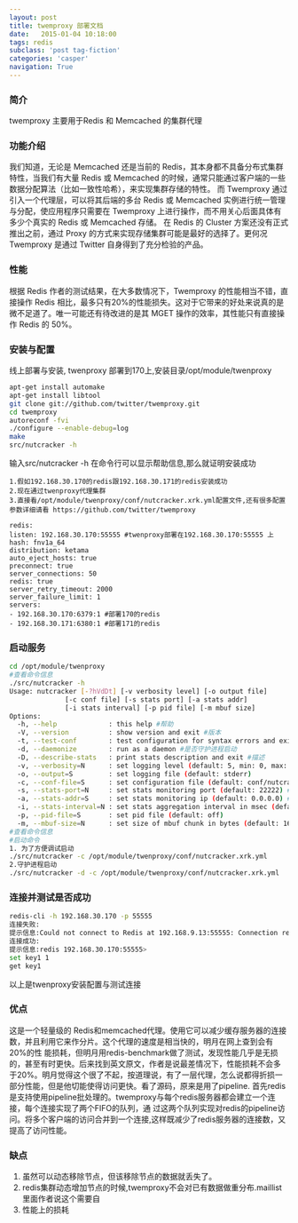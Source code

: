```yaml
---
layout: post
title: twemproxy 部署文档
date:   2015-01-04 10:18:00
tags: redis
subclass: 'post tag-fiction'
categories: 'casper'
navigation: True
---
```


### 简介
twemproxy 主要用于Redis 和 Memcached 的集群代理

### 功能介绍
我们知道，无论是 Memcached 还是当前的 Redis，其本身都不具备分布式集群特性，当我们有大量 Redis 或 Memcached 的时候，通常只能通过客户端的一些数据分配算法（比如一致性哈希），来实现集群存储的特性。 而 Twemproxy 通过引入一个代理层，可以将其后端的多台 Redis 或 Memcached 实例进行统一管理与分配，使应用程序只需要在 Twemproxy 上进行操作，而不用关心后面具体有多少个真实的 Redis 或 Memcached 存储。 在 Redis 的 Cluster 方案还没有正式推出之前，通过 Proxy 的方式来实现存储集群可能是最好的选择了。更何况 Twemproxy 是通过 Twitter 自身得到了充分检验的产品。

### 性能
根据 Redis 作者的测试结果，在大多数情况下，Twemproxy 的性能相当不错，直接操作 Redis 相比，最多只有20%的性能损失。这对于它带来的好处来说真的是微不足道了。唯一可能还有待改进的是其 MGET 操作的效率，其性能只有直接操作 Redis 的 50%。

### 安装与配置
线上部署与安装, twenproxy 部署到170上,安装目录/opt/module/twenproxy

```Bash
apt-get install automake
apt-get install libtool
git clone git://github.com/twitter/twemproxy.git
cd twemproxy
autoreconf -fvi
./configure --enable-debug=log
make
src/nutcracker -h
```

输入src/nutcracker -h 在命令行可以显示帮助信息,那么就证明安装成功

    1.假如192.168.30.170的redis跟192.168.30.171的redis安装成功
    2.现在通过twenproxy代理集群
    3.直接看/opt/module/twenproxy/conf/nutcracker.xrk.yml配置文件,还有很多配置参数详细请看 https://github.com/twitter/twemproxy

    redis:
    listen: 192.168.30.170:55555 #twenproxy部署在192.168.30.170:55555 上
    hash: fnv1a_64
    distribution: ketama
    auto_eject_hosts: true
    preconnect: true
    server_connections: 50
    redis: true
    server_retry_timeout: 2000
    server_failure_limit: 1
    servers:
    - 192.168.30.170:6379:1 #部署170的redis
    - 192.168.30.171:6380:1 #部署171的redis

### 启动服务
```Bash
cd /opt/module/twenproxy
#查看命令信息
./src/nutcracker -h
Usage: nutcracker [-?hVdDt] [-v verbosity level] [-o output file]
              [-c conf file] [-s stats port] [-a stats addr]
              [-i stats interval] [-p pid file] [-m mbuf size]
Options:
  -h, --help             : this help #帮助
  -V, --version          : show version and exit #版本
  -t, --test-conf        : test configuration for syntax errors and exit #测试配置文件是否有语法错误
  -d, --daemonize        : run as a daemon #是否守护进程启动
  -D, --describe-stats   : print stats description and exit #描述
  -v, --verbosity=N      : set logging level (default: 5, min: 0, max: 11)
  -o, --output=S         : set logging file (default: stderr)
  -c, --conf-file=S      : set configuration file (default: conf/nutcracker.yml) #指定配置文件
  -s, --stats-port=N     : set stats monitoring port (default: 22222) #端口
  -a, --stats-addr=S     : set stats monitoring ip (default: 0.0.0.0) #设置地址
  -i, --stats-interval=N : set stats aggregation interval in msec (default: 30000 msec)
  -p, --pid-file=S       : set pid file (default: off)
  -m, --mbuf-size=N      : set size of mbuf chunk in bytes (default: 16384 bytes)
#查看命令信息
#启动命令
1. 为了方便调试启动
./src/nutcracker -c /opt/module/twenproxy/conf/nutcracker.xrk.yml
2.守护进程启动
./src/nutcracker -d -c /opt/module/twenproxy/conf/nutcracker.xrk.yml
```

### 连接并测试是否成功
```Bash
redis-cli -h 192.168.30.170 -p 55555
连接失败:
提示信息:Could not connect to Redis at 192.168.9.13:55555: Connection refused
连接成功:
提示信息:redis 192.168.30.170:55555>
set key1 1
get key1
```
以上是twenproxy安装配置与测试连接

### 优点
这是一个轻量级的 Redis和memcached代理。使用它可以减少缓存服务器的连接数，并且利用它来作分片。这个代理的速度是相当快的，明月在网上查到会有20%的性 能损耗，但明月用redis-benchmark做了测试，发现性能几乎是无损的，甚至有时更快。后来找到英文原文，作者是说最差情况下，性能损耗不会多 于20%。明月觉得这个很了不起，按道理说，有了一层代理，怎么说都得折损一部分性能，但是他切能使得访问更快。看了源码，原来是用了pipeline. 首先redis是支持使用pipeline批处理的。twemproxy与每个redis服务器都会建立一个连接，每个连接实现了两个FIFO的队列，通 过这两个队列实现对redis的pipeline访问。将多个客户端的访问合并到一个连接,这样既减少了redis服务器的连接数，又提高了访问性能。

### 缺点
1. 虽然可以动态移除节点，但该移除节点的数据就丢失了。
2. redis集群动态增加节点的时候,twemproxy不会对已有数据做重分布.maillist里面作者说这个需要自
3. 性能上的损耗
